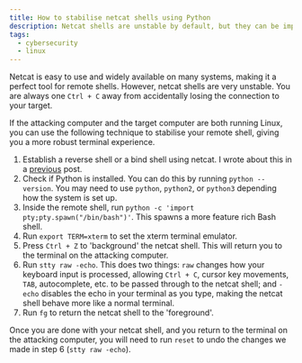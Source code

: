 ```yaml
---
title: How to stabilise netcat shells using Python
description: Netcat shells are unstable by default, but they can be improved and stabilised using Python.
tags:
  - cybersecurity
  - linux
---
```


Netcat is easy to use and widely available on many systems, making it a perfect tool for remote shells. However, netcat shells are very unstable. You are always one `Ctrl + C` away from accidentally losing the connection to your target.

If the attacking computer and the target computer are both running Linux, you can use the following technique to stabilise your remote shell, giving you a more robust terminal experience.

1. Establish a reverse shell or a bind shell using netcat. I wrote about this in a [previous](/reverse-shells-and-bind-shells/) post.
2. Check if Python is installed. You can do this by running `python --version`. You may need to use `python`, `python2`, or `python3` depending how the system is set up.
3. Inside the remote shell, run `python -c 'import pty;pty.spawn("/bin/bash")'`. This spawns a more feature rich Bash shell.
4. Run `export TERM=xterm` to set the xterm terminal emulator.
5. Press `Ctrl + Z` to 'background' the netcat shell. This will return you to the terminal on the attacking computer.
6. Run `stty raw -echo`. This does two things: `raw` changes how your keyboard input is processed, allowing `Ctrl + C`, cursor key movements, `TAB`, autocomplete, etc. to be passed through to the netcat shell; and `-echo` disables the echo in your terminal as you type, making the netcat shell behave more like a normal terminal.
7. Run `fg` to return the netcat shell to the 'foreground'.

Once you are done with your netcat shell, and you return to the terminal on the attacking computer, you will need to run `reset` to undo the changes we made in step 6 (`stty raw -echo`).
